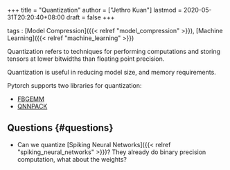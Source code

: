 +++
title = "Quantization"
author = ["Jethro Kuan"]
lastmod = 2020-05-31T20:20:40+08:00
draft = false
+++

tags
: [Model Compression]({{< relref "model_compression" >}}), [Machine Learning]({{< relref "machine_learning" >}})

Quantization refers to techniques for performing computations and
storing tensors at lower bitwidths than floating point precision.

Quantization is useful in reducing model size, and memory
requirements.

Pytorch supports two libraries for quantization:

- [FBGEMM](https://github.com/pytorch/FBGEMM)
- [QNNPACK](https://github.com/pytorch/QNNPACK)

## Questions {#questions}

- Can we quantize [Spiking Neural Networks]({{< relref "spiking_neural_networks" >}})? They already do binary
  precision computation, what about the weights?
